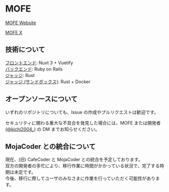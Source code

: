 # MOFE

[MOFE Website](https://mofecoder.com)

[MOFE X](https://twitter.com/cafecoder_)

## 技術について
[フロントエンド](mofecoder/mofe-front): Nuxt 3 + Vuetify  
[バックエンド](mofecoder/mofe-back): Ruby on Rails  
[ジャッジ](mofecoder/mofe-judge-main): Rust  
[ジャッジ (サンドボックス)](mofecoder/mofe-judge-docker): Rust + Docker

## オープンソースについて
いずれのリポジトリについても、Issue の作成やプルリクエストは歓迎です。

セキュリティに関わる重大な不具合を発見した場合には、MOFE または開発者 [(@kichi2004_)](https://twitter.com/kichi2004_) の DM までお知らせください。

## MojaCoder との統合について
現在、(旧) CafeCoder と MojaCoder との統合を予定しております。  
双方の開発者の多忙により、移行作業に時間がかかっている状況で、完了する時期は未定です。  
今後、移行に際してユーザのみなさまに作業を行っていただく可能性があります。
